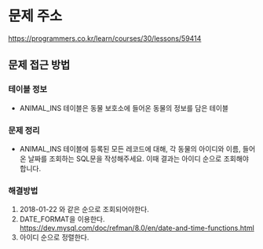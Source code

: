 # 문제 주소
https://programmers.co.kr/learn/courses/30/lessons/59414

## 문제 접근 방법

### 테이블 정보
- ANIMAL_INS 테이블은 동물 보호소에 들어온 동물의 정보를 담은 테이블

### 문제 정리
- ANIMAL_INS 테이블에 등록된 모든 레코드에 대해, 각 동물의 아이디와 이름, 들어온 날짜를 조회하는 SQL문을 작성해주세요. 이때 결과는 아이디 순으로 조회해야 합니다.

### 해결방법
1. 2018-01-22 와 같은 순으로 조회되어야한다.
2. DATE_FORMAT을 이용한다. https://dev.mysql.com/doc/refman/8.0/en/date-and-time-functions.html
2. 아이디 순으로 정렬한다.